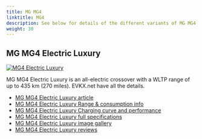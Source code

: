 ```yaml
---
title: MG MG4
linktitle: MG4
description: See below for details of the different variants of MG MG4
weight: 30
---
```

## MG MG4 Electric Luxury

[![MG4 Electric Luxury](https://media.evkx.net/multimedia/models/mg/mg4/mg4_electric_luxury/main_1_st.jpg)](/models/mg/mg4/mg4_electric_luxury/)

MG MG4 Electric Luxury is an all-electric crossover with a WLTP range of up to 435 km (270 miles). EVKX.net have all the details. 

- [MG MG4 Electric Luxury article](/models/mg/mg4/mg4_electric_luxury/)
- [MG MG4 Electric Luxury Range & consumption info](/models/mg/mg4/mg4_electric_luxury//rangeandconsumption)
- [MG MG4 Electric Luxury Charging curve and performance](/models/mg/mg4/mg4_electric_luxury//chargingcurve)
- [MG MG4 Electric Luxury full specifications](/models/mg/mg4/mg4_electric_luxury//specifications)
- [MG MG4 Electric Luxury image gallery](/models/mg/mg4/mg4_electric_luxury//gallery)
- [MG MG4 Electric Luxury reviews](/models/mg/mg4/mg4_electric_luxury//reviews)

